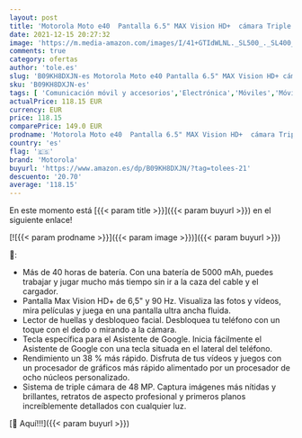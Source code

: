 ```yaml
---
layout: post
title: 'Motorola Moto e40  Pantalla 6.5" MAX Vision HD+  cámara Triple 48MP  procesador Octa Core  batería 5000 mAH  Dual SIM  4/64GB  Android 11   Gris [Versión ES/PT]'
date: 2021-12-15 20:27:32
image: 'https://m.media-amazon.com/images/I/41+GTIdWLNL._SL500_._SL400_.jpg'
comments: true
category: ofertas
author: 'tole.es'
slug: 'B09KH8DXJN-es Motorola Moto e40 Pantalla 6.5" MAX Vision HD+ cámara...'
sku: 'B09KH8DXJN-es'
tags: [ 'Comunicación móvil y accesorios','Electrónica','Móviles','Móviles y smartphones libres','android','motorola', ]
actualPrice: 118.15 EUR
currency: EUR
price: 118.15
comparePrice: 149.0 EUR
prodname: 'Motorola Moto e40  Pantalla 6.5" MAX Vision HD+  cámara Triple 48MP  procesador Octa Core  batería 5000 mAH  Dual SIM  4/64GB  Android 11   Gris [Versión ES/PT]'
country: 'es'
flag: '🇪🇸'
brand: 'Motorola'
buyurl: 'https://www.amazon.es/dp/B09KH8DXJN/?tag=tolees-21'
descuento: '20.70'
average: '118.15'
---
```


En este momento está [{{< param title >}}]({{< param buyurl >}}) en el siguiente enlace!

[![{{< param prodname >}}]({{< param image >}})]({{< param buyurl >}})

🔎:

- Más de 40 horas de batería. Con una batería de 5000 mAh, puedes trabajar y jugar mucho más tiempo sin ir a la caza del cable y el cargador.
- Pantalla Max Vision HD+ de 6,5" y 90 Hz. Visualiza las fotos y vídeos, mira películas y juega en una pantalla ultra ancha fluida.
- Lector de huellas y desbloqueo facial. Desbloquea tu teléfono con un toque con el dedo o mirando a la cámara.
- Tecla específica para el Asistente de Google. Inicia fácilmente el Asistente de Google con una tecla situada en el lateral del teléfono.
- Rendimiento un 38 % más rápido. Disfruta de tus vídeos y juegos con un procesador de gráficos más rápido alimentado por un procesador de ocho núcleos personalizado.
- Sistema de triple cámara de 48 MP. Captura imágenes más nítidas y brillantes, retratos de aspecto profesional y primeros planos increíblemente detallados con cualquier luz.

[🛒 Aquí!!!]({{< param buyurl >}})
